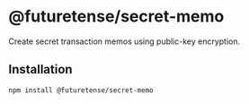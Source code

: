 # @futuretense/secret-memo

Create secret transaction memos using public-key encryption.

## Installation

    npm install @futuretense/secret-memo
